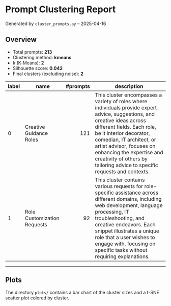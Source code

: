 # Prompt Clustering Report

Generated by `cluster_prompts.py` – 2025-04-16


## Overview

* Total prompts: **213**
* Clustering method: **kmeans**
* k (K‑Means): **2**
* Silhouette score: **0.042**
* Final clusters (excluding noise): **2**


| label | name | #prompts | description |
|-------|------|---------:|-------------|
| 0 | Creative Guidance Roles | 121 | This cluster encompasses a variety of roles where individuals provide expert advice, suggestions, and creative ideas across different fields. Each role, be it interior decorator, comedian, IT architect, or artist advisor, focuses on enhancing the expertise and creativity of others by tailoring advice to specific requests and contexts. |
| 1 | Role Customization Requests | 92 | This cluster contains various requests for role-specific assistance across different domains, including web development, language processing, IT troubleshooting, and creative endeavors. Each snippet illustrates a unique role that a user wishes to engage with, focusing on specific tasks without requiring explanations. |

---
## Plots

The directory `plots/` contains a bar chart of the cluster sizes and a t-SNE scatter plot colored by cluster.
